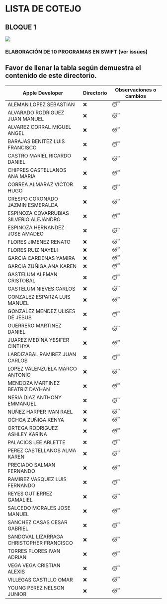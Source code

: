 # LISTA DE COTEJO
## BLOQUE 1
![](https://www.winecurmudgeon.com/wp-content/uploads/2016/09/checklist.jpg)
### ELABORACIÓN DE 10 PROGRAMAS EN SWIFT (ver issues)
## Favor de llenar la tabla según demuestra el contenido de este directorio.

| Apple Developer | Directorio | Observaciones o cambios |
|------------------------------------------|------------|-------------------------|
| ALEMAN LOPEZ SEBASTIAN | :x: | :sleeping: |
| ALVARADO RODRIGUEZ JUAN MANUEL | :x: | :sleeping: |
| ALVAREZ CORRAL MIGUEL ANGEL | :x: | :sleeping: |
| BARAJAS BENITEZ LUIS FRANCISCO | :x: | :sleeping: |
| CASTRO MARIEL RICARDO DANIEL | :x: | :sleeping: |
| CHIPRES CASTELLANOS ANA MARIA | :x: | :sleeping: |
| CORREA ALMARAZ VICTOR HUGO | :x: | :sleeping: |
| CRESPO CORONADO JAZMIN ESMERALDA | :x: | :sleeping: |
| ESPINOZA COVARRUBIAS SILVERIO ALEJANDRO | :x: | :sleeping: |
| ESPINOZA HERNANDEZ JOSE AMADEO | :x: | :sleeping: |
| FLORES JIMENEZ RENATO | :x: | :sleeping: |
| FLORES RUIZ NAYELI | :x: | :sleeping: |
| GARCIA CARDENAS YAMIRA | :x: | :sleeping: |
| GARCIA ZUÑIGA ANA KAREN | :x: | :sleeping: |
| GASTELUM ALEMAN CRISTOBAL | :x: | :sleeping: |
| GASTELUM NIEVES CARLOS | :x: | :sleeping: |
| GONZALEZ ESPARZA LUIS MANUEL | :x: | :sleeping: |
| GONZALEZ MENDEZ ULISES DE JESUS | :x: | :sleeping: |
| GUERRERO MARTINEZ DANIEL | :x: | :sleeping: |
| JUAREZ MEDINA YESIFER CINTHYA | :x: | :sleeping: |
| LARDIZABAL RAMIREZ JUAN CARLOS | :x: | :sleeping: |
| LOPEZ VALENZUELA MARCO ANTONIO | :x: | :sleeping: |
| MENDOZA MARTINEZ BEATRIZ DAYHAN | :x: | :sleeping: |
| NERIA DIAZ ANTHONY EMMANUEL | :x: | :sleeping: |
| NUÑEZ HARPER IVAN RAEL | :x: | :sleeping: |
| OCHOA ZUÑIGA KENYA | :x: | :sleeping: |
| ORTEGA RODRIGUEZ ASHLEY KARINA | :x: | :sleeping: |
| PALACIOS LEE ARLETTE | :x: | :sleeping: |
| PEREZ CASTELLANOS ALMA KAREN | :x: | :sleeping: |
| PRECIADO SALMAN FERNANDO | :x: | :sleeping: |
| RAMIREZ VASQUEZ LUIS FERNANDO | :x: | :sleeping: |
| REYES GUTIERREZ GAMALIEL | :x: | :sleeping: |
| SALCEDO MORALES JOSE MANUEL | :x: | :sleeping: |
| SANCHEZ CASAS CESAR GABRIEL | :x: | :sleeping: |
| SANDOVAL LIZARRAGA CHRISTOPHER FRANCISCO | :x: | :sleeping: |
| TORRES FLORES IVAN ADRIAN | :x: | :sleeping: |
| VEGA VEGA CRISTIAN ALEXIS | :x: | :sleeping: |
| VILLEGAS CASTILLO OMAR | :x: | :sleeping: |
| YOUNG PEREZ NELSON JUNIOR | :x: | :sleeping: |
